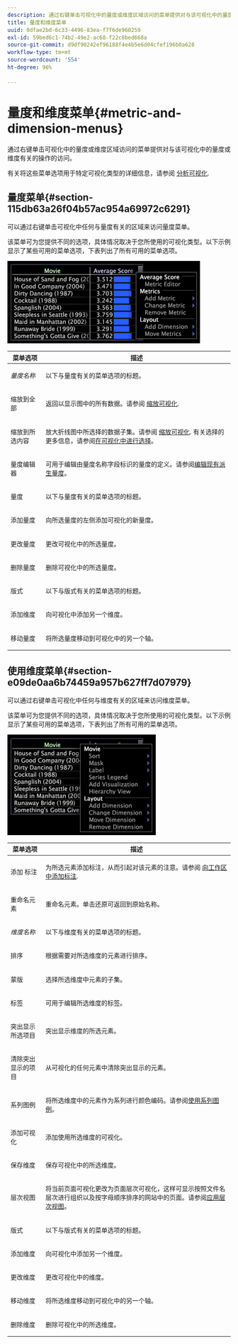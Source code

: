 ```yaml
---
description: 通过右键单击可视化中的量度或维度区域访问的菜单提供对与该可视化中的量度或维度有关的操作的访问。
title: 量度和维度菜单
uuid: 0dfae2bd-6c33-4496-83ea-f7f6de960259
exl-id: 59bed6c1-74b2-49e2-ac68-f22c8bed668a
source-git-commit: d9df90242ef96188f4e4b5e6d04cfef196b0a628
workflow-type: tm+mt
source-wordcount: '554'
ht-degree: 96%

---
```


# 量度和维度菜单{#metric-and-dimension-menus}

通过右键单击可视化中的量度或维度区域访问的菜单提供对与该可视化中的量度或维度有关的操作的访问。

有关将这些菜单选项用于特定可视化类型的详细信息，请参阅 [分析可视化](../../../home/c-get-started/c-analysis-vis/c-analysis-vis.md).

## 量度菜单{#section-115db63a26f04b57ac954a69972c6291}

可以通过右键单击可视化中任何与量度有关的区域来访问量度菜单。

该菜单可为您提供不同的选项，具体情况取决于您所使用的可视化类型。以下示例显示了某些可用的菜单选项，下表列出了所有可用的菜单选项。

![](assets/mnu_Metric.png)

<table id="table_81EFAC2D754843DD98C2DDF81A35A2B4"> 
 <thead> 
  <tr> 
   <th colname="col1" class="entry"> 菜单选项 </th> 
   <th colname="col2" class="entry"> 描述 </th> 
  </tr> 
 </thead>
 <tbody> 
  <tr> 
   <td colname="col1"> <i>量度名称</i> </td> 
   <td colname="col2"> <p>以下与量度有关的菜单选项的标题。 </p> </td> 
  </tr> 
  <tr> 
   <td colname="col1"> <p>缩放到全部 </p> </td> 
   <td colname="col2"> <p>返回以显示图中的所有数据。请参阅 <a href="../../../home/c-get-started/c-vis/c-zoom-vis.md#concept-7e33670bb5344f78a316f1a84cc20530"> 缩放可视化</a>. </p> </td> 
  </tr> 
  <tr> 
   <td colname="col1"> <p>缩放到所选内容 </p> </td> 
   <td colname="col2"> <p>放大折线图中所选择的数据子集。请参阅 <a href="../../../home/c-get-started/c-vis/c-zoom-vis.md#concept-7e33670bb5344f78a316f1a84cc20530"> 缩放可视化</a>. 有关选择的更多信息，请参阅<a href="../../../home/c-get-started/c-vis/c-sel-vis/c-sel-vis.md#concept-012870ec22c7476e9afbf3b8b2515746">在可视化中进行选择</a>。 </p> </td> 
  </tr> 
  <tr> 
   <td colname="col1"> <p>量度编辑器 </p> </td> 
   <td colname="col2"> <p>可用于编辑由量度名称字段标识的量度的定义。请参阅<a href="../../../home/c-get-started/c-admin-intrf/c-prof-mgr/c-drvd-mtrcs.md#section-db6d924cf4e14bcc8d57cfe1059fc797">编辑现有派生量度</a>。 </p> </td> 
  </tr> 
  <tr> 
   <td colname="col1"> <p>量度 </p> </td> 
   <td colname="col2"> <p>以下与量度有关的菜单选项的标题。 </p> </td> 
  </tr> 
  <tr> 
   <td colname="col1"> <p>添加量度 </p> </td> 
   <td colname="col2"> <p>向所选量度的左侧添加可视化的新量度。 </p> </td> 
  </tr> 
  <tr> 
   <td colname="col1"> <p>更改量度 </p> </td> 
   <td colname="col2"> <p>更改可视化中的所选量度。 </p> </td> 
  </tr> 
  <tr> 
   <td colname="col1"> <p>删除量度 </p> </td> 
   <td colname="col2"> <p>删除可视化中的所选量度。 </p> </td> 
  </tr> 
  <tr> 
   <td colname="col1"> <p>版式 </p> </td> 
   <td colname="col2"> <p>以下与版式有关的菜单选项的标题。 </p> </td> 
  </tr> 
  <tr> 
   <td colname="col1"> <p>添加维度 </p> </td> 
   <td colname="col2"> <p>向可视化中添加另一个维度。 </p> </td> 
  </tr> 
  <tr> 
   <td colname="col1"> <p>移动量度 </p> </td> 
   <td colname="col2"> <p>将所选量度移动到可视化中的另一个轴。 </p> </td> 
  </tr> 
 </tbody> 
</table>

## 使用维度菜单{#section-e09de0aa6b74459a957b627ff7d07979}

可以通过右键单击可视化中任何与维度有关的区域来访问维度菜单。

该菜单可为您提供不同的选项，具体情况取决于您所使用的可视化类型。以下示例显示了某些可用的菜单选项，下表列出了所有可用的菜单选项。

![](assets/mnu_Dimension.png)

<table id="table_D8BB675B710B48A783B1C9EB206033E9"> 
 <thead> 
  <tr> 
   <th colname="col1" class="entry"> 菜单选项 </th> 
   <th colname="col2" class="entry"> 描述 </th> 
  </tr> 
 </thead>
 <tbody> 
  <tr> 
   <td colname="col1"> <p>添加 标注 </p> </td> 
   <td colname="col2"> <p>为所选元素添加标注，从而引起对该元素的注意。请参阅 <a href="../../../home/c-get-started/c-vis/c-call-wkspc.md#concept-212b09e763044d938987b4a9c658adc0"> 向工作区中添加标注</a>. </p> </td> 
  </tr> 
  <tr> 
   <td colname="col1"> <p>重命名元素 </p> </td> 
   <td colname="col2"> <p>重命名元素。单击<span class="uicontrol">还原</span>可返回到原始名称。 </p> </td> 
  </tr> 
  <tr> 
   <td colname="col1"> <p><i>维度名称</i> </p> </td> 
   <td colname="col2"> <p>以下与维度有关的菜单选项的标题。 </p> </td> 
  </tr> 
  <tr> 
   <td colname="col1"> <p>排序 </p> </td> 
   <td colname="col2"> <p>根据需要对所选维度的元素进行排序。 </p> </td> 
  </tr> 
  <tr> 
   <td colname="col1"> <p>蒙版 </p> </td> 
   <td colname="col2"> <p>选择所选维度中元素的子集。 </p> </td> 
  </tr> 
  <tr> 
   <td colname="col1"> <p>标签 </p> </td> 
   <td colname="col2"> <p>可用于编辑所选维度的标签。 </p> </td> 
  </tr> 
  <tr> 
   <td colname="col1"> <p>突出显示所选项目 </p> </td> 
   <td colname="col2"> <p>突出显示维度的所选元素。 </p> </td> 
  </tr> 
  <tr> 
   <td colname="col1"> <p>清除突出显示的项目 </p> </td> 
   <td colname="col2"> <p>从可视化的任何元素中清除突出显示的元素。 </p> </td> 
  </tr> 
  <tr> 
   <td colname="col1"> <p>系列图例 </p> </td> 
   <td colname="col2"> <p>将所选维度中的元素作为系列进行颜色编码。请参阅<a href="../../../home/c-get-started/c-analysis-vis/c-tables/c-srs-leg.md#concept-c48042a705524bc4b63cd6f24874cc12">使用系列图例</a>。 </p> </td> 
  </tr> 
  <tr> 
   <td colname="col1"> <p>添加可视化 </p> </td> 
   <td colname="col2"> <p>添加使用所选维度的可视化。 </p> </td> 
  </tr> 
  <tr> 
   <td colname="col1"> <p>保存维度 </p> </td> 
   <td colname="col2"> <p>保存可视化中的所选维度。 </p> </td> 
  </tr> 
  <tr> 
   <td colname="col1"> <p>层次视图 </p> </td> 
   <td colname="col2"> <p>将当前页面可视化更改为页面层次可视化，这样可显示按照文件名层次进行组织以及按字母顺序排序的网站中的页面。请参阅<a href="../../../home/c-get-started/c-analysis-vis/c-tables/c-hier-vews.md#concept-b461183424a841eb94f8143a0eaf9bff">应用层次视图</a>。 </p> </td> 
  </tr> 
  <tr> 
   <td colname="col1"> <p>版式 </p> </td> 
   <td colname="col2"> <p>以下与版式有关的菜单选项的标题。 </p> </td> 
  </tr> 
  <tr> 
   <td colname="col1"> <p>添加维度 </p> </td> 
   <td colname="col2"> <p>向可视化中添加另一个维度。 </p> </td> 
  </tr> 
  <tr> 
   <td colname="col1"> <p>更改维度 </p> </td> 
   <td colname="col2"> <p>更改可视化中的维度。 </p> </td> 
  </tr> 
  <tr> 
   <td colname="col1"> <p>移动维度 </p> </td> 
   <td colname="col2"> <p>将所选维度移动到可视化中的另一个轴。 </p> </td> 
  </tr> 
  <tr> 
   <td colname="col1"> <p>删除维度 </p> </td> 
   <td colname="col2"> <p>删除可视化中的所选维度。 </p> </td> 
  </tr> 
 </tbody> 
</table>
